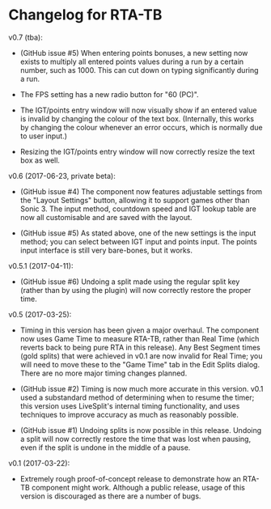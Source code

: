 Changelog for RTA-TB
====================

v0.7 (tba):

* (GitHub issue #5) When entering points bonuses, a new setting now exists to
  multiply all entered points values during a run by a certain number, such as
  1000. This can cut down on typing significantly during a run.

* The FPS setting has a new radio button for "60 (PC)".

* The IGT/points entry window will now visually show if an entered value is
  invalid by changing the colour of the text box. (Internally, this works by
  changing the colour whenever an error occurs, which is normally due to user
  input.)

* Resizing the IGT/points entry window will now correctly resize the text box as
  well.

v0.6 (2017-06-23, private beta):

* (GitHub issue #4) The component now features adjustable settings from the
  "Layout Settings" button, allowing it to support games other than Sonic 3. The
  input method, countdown speed and IGT lookup table are now all customisable
  and are saved with the layout.

* (GitHub issue #5) As stated above, one of the new settings is the input
  method; you can select between IGT input and points input. The points input
  interface is still very bare-bones, but it works.

v0.5.1 (2017-04-11):

* (GitHub issue #6) Undoing a split made using the regular split key (rather
  than by using the plugin) will now correctly restore the proper time.

v0.5 (2017-03-25):

* Timing in this version has been given a major overhaul. The component now uses
  Game Time to measure RTA-TB, rather than Real Time (which reverts back to
  being pure RTA in this release). Any Best Segment times (gold splits) that
  were achieved in v0.1 are now invalid for Real Time; you will need to move
  these to the "Game Time" tab in the Edit Splits dialog. There are no more
  major timing changes planned.

* (GitHub issue #2) Timing is now much more accurate in this version. v0.1 used
  a substandard method of determining when to resume the timer; this version
  uses LiveSplit's internal timing functionality, and uses techniques to improve
  accuracy as much as reasonably possible.

* (GitHub issue #1) Undoing splits is now possible in this release. Undoing a
  split will now correctly restore the time that was lost when pausing, even if
  the split is undone in the middle of a pause.

v0.1 (2017-03-22):

* Extremely rough proof-of-concept release to demonstrate how an RTA-TB
  component might work. Although a public release, usage of this version is
  discouraged as there are a number of bugs.
